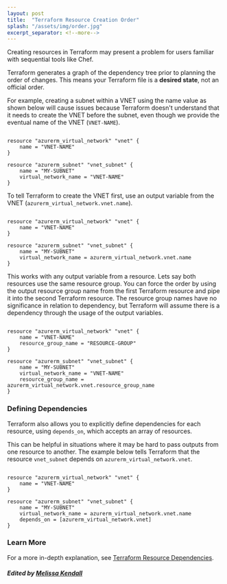 ```yaml
---
layout: post
title:  "Terraform Resource Creation Order"
splash: "/assets/img/order.jpg"
excerpt_separator: <!--more-->
---
```

Creating resources in Terraform may present a problem for users familiar with sequential tools like Chef.

Terraform generates a graph of the dependency tree prior to planning the order of changes. This means your Terraform file is a **desired state**, not an official order.

<!--more-->

For example, creating a subnet within a VNET using the name value as shown below will cause issues because Terraform doesn't understand that it needs to create the VNET before the subnet, even though we provide the eventual name of the VNET (`VNET-NAME`).

~~~ hcl

resource "azurerm_virtual_network" "vnet" {
    name = "VNET-NAME"
}

resource "azurerm_subnet" "vnet_subnet" {
    name = "MY-SUBNET"
    virtual_network_name = "VNET-NAME"
}

~~~

To tell Terraform to create the VNET first, use an output variable from the VNET (`azurerm_virtual_network.vnet.name`).

~~~ hcl

resource "azurerm_virtual_network" "vnet" {
    name = "VNET-NAME"
}

resource "azurerm_subnet" "vnet_subnet" {
    name = "MY-SUBNET"
    virtual_network_name = azurerm_virtual_network.vnet.name
}

~~~

This works with any output variable from a resource. Lets say both resources use the same resource group.
You can force the order by using the output resource group name from the first Terraform resource and pipe it into the second Terraform resource. The resource group names have no significance in relation to dependency, but Terraform will assume there is a dependency through the usage of the output variables.

~~~ hcl

resource "azurerm_virtual_network" "vnet" {
    name = "VNET-NAME"
    resource_group_name = "RESOURCE-GROUP"
}

resource "azurerm_subnet" "vnet_subnet" {
    name = "MY-SUBNET"
    virtual_network_name = "VNET-NAME"
    resource_group_name = azurerm_virtual_network.vnet.resource_group_name
}

~~~

### Defining Dependencies

Terraform also allows you to explicitly define dependencies for each resource, using `depends_on`, which accepts an array of resources.

This can be helpful in situations where it may be hard to pass outputs from one resource to another. The example below tells Terraform that the resource `vnet_subnet` depends on `azurerm_virtual_network.vnet`.

~~~ hcl

resource "azurerm_virtual_network" "vnet" {
    name = "VNET-NAME"
}

resource "azurerm_subnet" "vnet_subnet" {
    name = "MY-SUBNET"
    virtual_network_name = azurerm_virtual_network.vnet.name
    depends_on = [azurerm_virtual_network.vnet] 
}

~~~

### Learn More

For a more in-depth explanation, see [Terraform Resource Dependencies](https://learn.hashicorp.com/terraform/getting-started/dependencies).

##### Edited by [Melissa Kendall](https://www.linkedin.com/in/melissa-kendall-72b35195/)